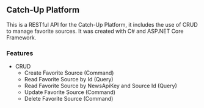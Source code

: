 ## Catch-Up Platform

This is a RESTful API for the Catch-Up Platform, it includes the use of CRUD to manage favorite sources. It was created with C# and ASP.NET Core Framework.

### Features
- CRUD
  - Create Favorite Source (Command)
  - Read Favorite Source by Id (Query)
  - Read Favorite Source by NewsApiKey and Source Id (Query)
  - Update Favorite Source (Command)
  - Delete Favorite Source (Command)
